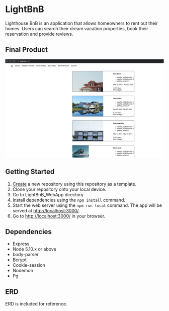 # LightBnB

Lighthouse BnB is an application that allows homeowners to rent out their homes. Users can search their dream vacation properties, book their reservation and provide reviews. 

## Final Product
![LightBnB - Start to plan your vacation](./docs/LightBnB.png)

## Getting Started

1. [Create](https://docs.github.com/en/repositories/creating-and-managing-repositories/creating-a-repository-from-a-template) a new repository using this repository as a template.
2. Clone your repository onto your local device.
3. Go to LightBnB_WebApp directory
4. Install dependencies using the `npm install` command.
5. Start the web server using the `npm run local` command. The app will be served at <http://localhost:3000/>.
6. Go to <http://localhost:3000/> in your browser.

## Dependencies

- Express
- Node 5.10.x or above
- body-parser
- Bcrypt
- Cookie-session
- Nodemon
- Pg

## ERD

ERD is included for reference.
